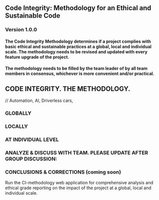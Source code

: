 ## Code Integrity: Methodology for an Ethical and Sustainable Code
### Version 1.0.0

#### The Code Integrity Methodology determines if a project complies with basic ethical and sustainable practices at a global, local and individual scale. The methodology needs to be revised and updated with every feature upgrade of the project.

#### The methodology needs to be filled by the team leader of by all team members in consensus, whichever is more convenient and/or practical.

## CODE INTEGRITY. THE METHODOLOGY.

// Automation, AI, Driverless cars, 


### GLOBALLY



### LOCALLY



### AT INDIVIDUAL LEVEL



### ANALYZE & DISCUSS WITH TEAM. PLEASE UPDATE AFTER GROUP DISCUSSION:



### CONCLUSIONS & CORRECTIONS (**coming soon**)

Run the CI-methodology web application for comprehensive analysis and ethical grade reporting on the impact of the project at a global, local and individual scale.
